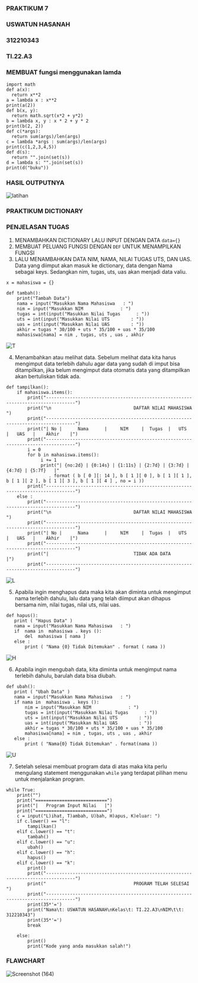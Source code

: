 ### PRAKTIKUM 7
### USWATUN HASANAH
### 312210343
### TI.22.A3

###  MEMBUAT fungsi menggunakan lamda

```
import math
def a(x):
  return x**2
a = lambda x : x**2
print(a(2))
def b(x, y):
  return math.sqrt(x*2 + y*2)
b = lambda x, y : x * 2 + y * 2
print(b(2, 2))
def c(*args):
  return sum(args)/len(args)
c = lambda *args : sum(args)/len(args)
print(c(1,2,3,4,5))
def d(s):
  return "".join(set(s))
d = lambda s: "".join(set(s))
print(d("buku"))
```


### HASIL OUTPUTNYA

![latihan](https://user-images.githubusercontent.com/115516474/205488883-457935cd-50bc-4d80-bbed-d709b0860e6f.png)


### PRAKTIKUM DICTIONARY

### PENJELASAN TUGAS
1. MENAMBAHKAN DICTIONARY LALU INPUT DENGAN DATA `data={}`
2. MEMBUAT PELUANG FUNGSI DENGAN `DEF` UNTUK MENAMPILKAN  FUNGSI
3. LALU MENAMBAHKAN DATA NIM, NAMA, NILAI TUGAS UTS, DAN UAS. Data yang diimput akan masuk ke dictionary, data dengan Nama sebagai keys. 
   Sedangkan nim, tugas, uts, uas akan menjadi data valiu.

```
x = mahasiswa = {}

def tambah():
    print("Tambah Data")
    nama = input("Masukkan Nama Mahasiswa   : ")
    nim = input("Masukkan NIM              : ")
    tugas = int(input("Masukkan Nilai Tugas      : "))
    uts = int(input("Masukkan Nilai UTS        : "))
    uas = int(input("Masukkan Nilai UAS        : "))
    akhir = tugas * 30/100 + uts * 35/100 + uas * 35/100
    mahasiswa[nama] = nim , tugas, uts , uas , akhir
 ```
 
 ![T](https://user-images.githubusercontent.com/115516474/205491861-a5e131fb-17d9-4e0d-9c74-f1d0a6f21a5b.png)

    
4. Menambahkan atau melihat data. Sebelum melihat data kita harus mengimput data terlebih dahulu agar data yang sudah di imput bisa ditampilkan, 
jika belum mengimput data otomatis data yang ditampilkan akan bertuliskan tidak ada.

```
def tampilkan():
    if mahasiswa.items():
        print("---------------------------------------------------------------------------------")
        print("\n                               DAFTAR NILAI MAHASISWA                    ")
        print("---------------------------------------------------------------------------------")
        print("| No |      Nama      |     NIM     |  Tugas  |   UTS   |   UAS   |    Akhir    |")
        print("---------------------------------------------------------------------------------")
        i = 0
        for b in mahasiswa.items():
             i += 1
             print("| {no:2d} | {0:14s} | {1:11s} | {2:7d} | {3:7d} | {4:7d} | {5:7f}   |"
                . format ( b [ 0 ][: 14 ], b [ 1 ][ 0 ], b [ 1 ][ 1 ], b [ 1 ][ 2 ], b [ 1 ][ 3 ], b [ 1 ][ 4 ] , no = i ))
        print("---------------------------------------------------------------------------------")
    else :
        print("---------------------------------------------------------------------------------")
        print("\n                               DAFTAR NILAI MAHASISWA                    ")
        print("---------------------------------------------------------------------------------")
        print("| No |      Nama      |     NIM     |  Tugas  |   UTS   |   UAS   |    Akhir    |")
        print("---------------------------------------------------------------------------------")
        print("|                                TIDAK ADA DATA                                 |")
        print("---------------------------------------------------------------------------------")
 ```
 
 ![L](https://user-images.githubusercontent.com/115516474/205491934-5298444a-d498-498b-b09b-e5d60a3c3323.png)

 
 5. Apabila ingin menghapus data maka kita akan diminta untuk mengimput nama terlebih dahulu, lalu data yang telah diimput akan dihapus 
 bersama nim, nilai tugas, nilai uts, nilai uas.
 
 
 ```
 def hapus():
    print ( "Hapus Data" )
    nama = input("Masukkan Nama Mahasiswa   : ")
    if  nama in  mahasiswa . keys ():
        del  mahasiswa [ nama ]
    else :
        print ( "Nama {0} Tidak Ditemukan" . format ( nama ))

```
 
 
 ![H](https://user-images.githubusercontent.com/115516474/205492015-e3ae1c25-c808-49b9-a65f-ce68daa7763b.png)
 

 6. Apabila ingin mengubah data, kita diminta untuk mengimput nama terlebih dahulu, barulah data bisa diubah.
 
 ```
 def ubah():
    print ( "Ubah Data" )
    nama = input("Masukkan Nama Mahasiswa   : ")
    if nama in  mahasiswa . keys ():
        nim = input("Masukkan NIM              : ")
        tugas = int(input("Masukkan Nilai Tugas      : "))
        uts = int(input("Masukkan Nilai UTS        : "))
        uas = int(input("Masukkan Nilai UAS        : "))
        akhir = tugas * 30/100 + uts * 35/100 + uas * 35/100
        mahasiswa[nama] = nim , tugas, uts , uas , akhir
    else :
        print ( "Nama{0} Tidak Ditemukan" . format(nama ))

 ```
 
 ![U](https://user-images.githubusercontent.com/115516474/205492038-09e9db1f-ae1d-4873-9b1d-86b4ed02574d.png)

   
7. Setelah selesai membuat program data di atas maka kita perlu mengulang statement menggunakan `while` yang terdapat pilihan menu untuk menjalankan program. 
    

```
while True:
    print("")
    print("===========================")
    print("|   Program Input Nilai   |")
    print("===========================")
    c = input("L)ihat, T)ambah, U)bah, H)apus, K)eluar: ")
    if c.lower() == "l":
        tampilkan()
    elif c.lower() == "t":
        tambah()
    elif c.lower() == "u":
        ubah()
    elif c.lower() == "h":
        hapus()
    elif c.lower() == "k":
        print()
        print("---------------------------------------------------------------------------------")
        print("                                 PROGRAM TELAH SELESAI                    ")
        print("---------------------------------------------------------------------------------")
        print(35*'=')
        print("Nama\t: USWATUN HASANAH\nKelas\t: TI.22.A3\nNIM\t\t: 312210343")
        print(35*'=')
        break

    else:
        print()
        print("Kode yang anda masukkan salah!")
```




### FLAWCHART

![Screenshot (164)](https://user-images.githubusercontent.com/115516474/205494798-03fa46c8-790a-4666-b50b-7390132e10c8.png)



